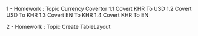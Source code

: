 1 - Homework : Topic Currency Covertor
  1.1 Covert  KHR To USD
  1.2 Covert  USD To KHR
  1.3 Covert  EN To KHR
  1.4 Covert  KHR To EN

2 - Homework : Topic Create TableLayout 
